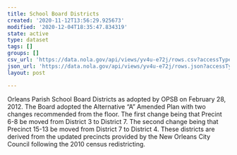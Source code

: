 ```yaml
---
title: School Board Districts
created: '2020-11-12T13:56:29.925673'
modified: '2020-12-04T18:35:47.834319'
state: active
type: dataset
tags: []
groups: []
csv_url: 'https://data.nola.gov/api/views/yv4u-e72j/rows.csv?accessType=DOWNLOAD'
json_url: 'https://data.nola.gov/api/views/yv4u-e72j/rows.json?accessType=DOWNLOAD'
layout: post

---
```

Orleans Parish School Board Districts as adopted by OPSB on February 28, 2012. The Board adopted the Alternative “A” Amended Plan with two changes recommended from the floor. The first change being that Precint 6-8 be moved from District 3 to District 7. The second change being that Precinct 15-13 be moved from District 7 to District 4. These districts are derived from the updated precincts provided by the New Orleans City Council following the 2010 census redistricting.

